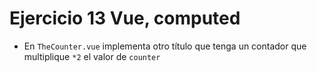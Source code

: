 # Ejercicio 13 Vue, computed

- En `TheCounter.vue` implementa otro título que tenga un contador que multiplique `*2` el valor de `counter`
